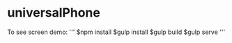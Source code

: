 # universalPhone

To see screen demo:
'''
$npm install
$gulp install
$gulp build
$gulp serve
'''



